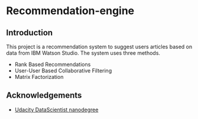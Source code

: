 # Recommendation-engine

## Introduction
This project is a recommendation system to suggest users articles based on data from IBM Watson Studio. The system uses three methods.
- Rank Based Recommendations
- User-User Based Collaborative Filtering
- Matrix Factorization

## Acknowledgements
- [Udacity DataScientist nanodegree](https://www.udacity.com/course/data-scientist-nanodegree--nd025) 
